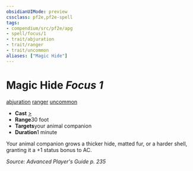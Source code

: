 ```yaml
---
obsidianUIMode: preview
cssclass: pf2e,pf2e-spell
tags:
- compendium/src/pf2e/apg
- spell/focus/1
- trait/abjuration
- trait/ranger
- trait/uncommon
aliases: ["Magic Hide"]
---
```

# Magic Hide *Focus 1*   
[abjuration](/rules/traits/abjuration.md)  [ranger](/rules/traits/ranger.md)  [uncommon](/rules/traits/uncommon.md)  

- **Cast** [>](/rules/core-rulebook/chapter-9-playing-the-game.md#Actions "Single Action") 
- **Range**30 foot
- **Targets**your animal companion
- **Duration**1 minute

Your animal companion grows a thicker hide, matted fur, or a harder shell, granting it a +1 status bonus to AC.

*Source: Advanced Player's Guide p. 235*
